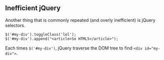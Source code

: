 ## Inefficient jQuery

Another thing that is commonly repeated (and overly inefficient) is jQuery selectors.

```
$('#my-div').toggleClass('lol');
$('#my-div').append("<article>So HTML5</article>");
```

Each times `$('#my-div')`, jQuery traverse the DOM tree to find `<div id="my-div">`.